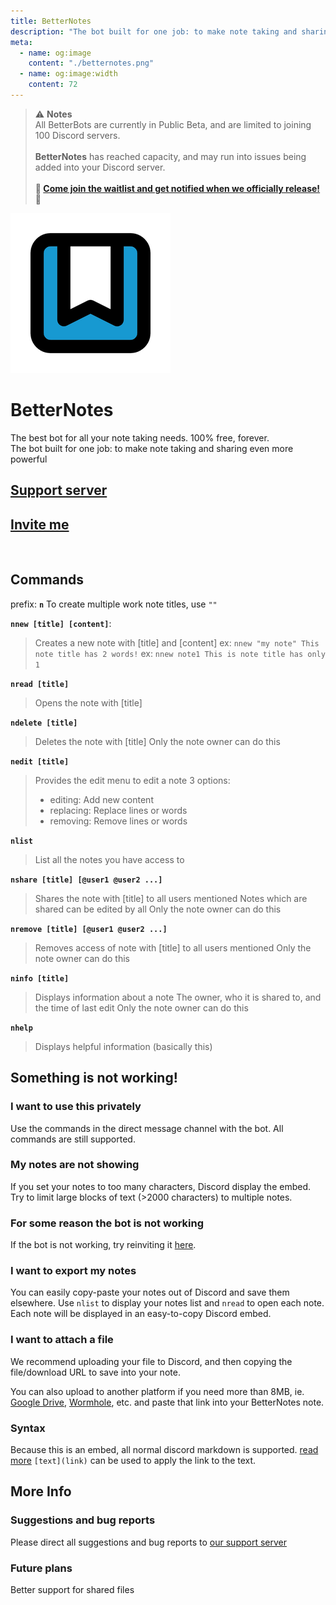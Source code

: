 ```yaml
---
title: BetterNotes
description: "The bot built for one job: to make note taking and sharing even more powerful"
meta:
  - name: og:image
    content: "./betternotes.png"
  - name: og:image:width
    content: 72
---
```


> ⚠ **Notes**
> <br>
> All BetterBots are currently in Public Beta, and are limited to joining 100 Discord servers.
> <br><br>
> **BetterNotes** has reached capacity, and may run into issues being added into your Discord server.
> <br><br>
> **🌿 [Come join the waitlist and get notified when we officially release!](/discord) 🌿**


<img src="./betternotes.png" alt="logo" class="w-24">

# BetterNotes
<div class="text-xl">The best bot for all your note taking needs. 100% free, forever.</div>
The bot built for one job: to make note taking and sharing even more powerful

## [Support server](https://thymedev.github.io/discord)
## [Invite me](https://thymedev.github.io/invite/betternotes)

<br />

## Commands
prefix: **`n`**
To create multiple work note titles, use `""`

**`nnew [title] [content]`**: 
> Creates a new note with [title] and [content]
> ex: `nnew "my note" This note title has 2 words!`
> ex: `nnew note1 This is note title has only 1`

**`nread [title]`**
> Opens the note with [title]

**`ndelete [title]`**
> Deletes the note with [title]
> Only the note owner can do this

**`nedit [title]`**
> Provides the edit menu to edit a note
> 3 options:
> - editing: Add new content
> - replacing: Replace lines or words
> - removing: Remove lines or words 

**`nlist`**
> List all the notes you have access to

**`nshare [title] [@user1 @user2 ...]`**
> Shares the note with [title] to all users mentioned
> Notes which are shared can be edited by all
> Only the note owner can do this

**`nremove [title] [@user1 @user2 ...]`**
> Removes access of note with [title] to all users mentioned
> Only the note owner can do this

**`ninfo [title]`**
> Displays information about a note
> The owner, who it is shared to, and the time of last edit
> Only the note owner can do this

**`nhelp`**
> Displays helpful information (basically this)

## Something is not working!

### I want to use this privately
Use the commands in the direct message channel with the bot. All commands are still supported.

### My notes are not showing
If you set your notes to too many characters, Discord display the embed.
Try to limit large blocks of text (>2000 characters) to multiple notes.

### For some reason the bot is not working
If the bot is not working, try reinviting it [here](https://thymedev.github.io/invite/betternotes).

### I want to export my notes
You can easily copy-paste your notes out of Discord and save them elsewhere. Use `nlist` to display your notes list and `nread` to open each note. Each note will be displayed in an easy-to-copy Discord embed.

### I want to attach a file
We recommend uploading your file to Discord, and then copying the file/download URL to save into your note.

You can also upload to another platform if you need more than 8MB, ie. [Google Drive](https://drive.google.com), [Wormhole](https://wormhole.app/), etc. and paste that link into your BetterNotes note.

### Syntax
Because this is an embed, all normal discord markdown is supported. [read more](https://support.discord.com/hc/en-us/articles/210298617-Markdown-Text-101-Chat-Formatting-Bold-Italic-Underline-)
`[text](link)` can be used to apply the link to the text.

## More Info
### Suggestions and bug reports
Please direct all suggestions and bug reports to [our support server](https://thymedev.github.io/discord)

### Future plans
Better support for shared files
